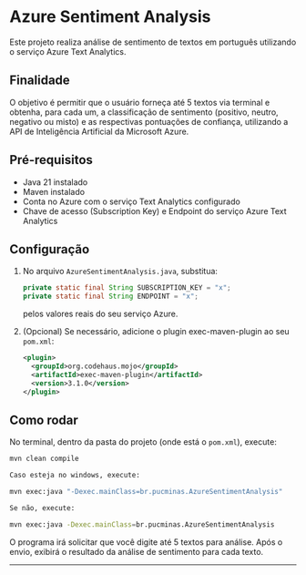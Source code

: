 # Azure Sentiment Analysis

Este projeto realiza análise de sentimento de textos em português utilizando o serviço Azure Text Analytics.

## Finalidade

O objetivo é permitir que o usuário forneça até 5 textos via terminal e obtenha, para cada um, a classificação de sentimento (positivo, neutro, negativo ou misto) e as respectivas pontuações de confiança, utilizando a API de Inteligência Artificial da Microsoft Azure.

## Pré-requisitos

- Java 21 instalado
- Maven instalado
- Conta no Azure com o serviço Text Analytics configurado
- Chave de acesso (Subscription Key) e Endpoint do serviço Azure Text Analytics

## Configuração

1. No arquivo `AzureSentimentAnalysis.java`, substitua:
   ```java
   private static final String SUBSCRIPTION_KEY = "x";
   private static final String ENDPOINT = "x";
   ```
   pelos valores reais do seu serviço Azure.

2. (Opcional) Se necessário, adicione o plugin exec-maven-plugin ao seu `pom.xml`:

   ```xml
   <plugin>
     <groupId>org.codehaus.mojo</groupId>
     <artifactId>exec-maven-plugin</artifactId>
     <version>3.1.0</version>
   </plugin>
   ```

## Como rodar

No terminal, dentro da pasta do projeto (onde está o `pom.xml`), execute:

```sh
mvn clean compile

Caso esteja no windows, execute:

mvn exec:java "-Dexec.mainClass=br.pucminas.AzureSentimentAnalysis"

Se não, execute:

mvn exec:java -Dexec.mainClass=br.pucminas.AzureSentimentAnalysis

```

O programa irá solicitar que você digite até 5 textos para análise. Após o envio, exibirá o resultado da análise de sentimento para cada texto.

---